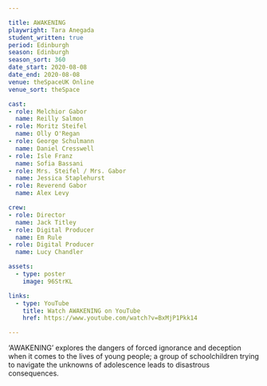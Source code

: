 ```yaml
---

title: AWAKENING
playwright: Tara Anegada
student_written: true
period: Edinburgh
season: Edinburgh
season_sort: 360
date_start: 2020-08-08
date_end: 2020-08-08
venue: theSpaceUK Online
venue_sort: theSpace

cast:
- role: Melchior Gabor
  name: Reilly Salmon
- role: Moritz Steifel
  name: Olly O'Regan
- role: George Schulmann
  name: Daniel Cresswell
- role: Isle Franz
  name: Sofia Bassani
- role: Mrs. Steifel / Mrs. Gabor
  name: Jessica Staplehurst
- role: Reverend Gabor
  name: Alex Levy

crew: 
- role: Director
  name: Jack Titley
- role: Digital Producer
  name: Em Rule
- role: Digital Producer 
  name: Lucy Chandler

assets:
  - type: poster
    image: 96StrKL

links: 
  - type: YouTube 
    title: Watch AWAKENING on YouTube
    href: https://www.youtube.com/watch?v=BxMjP1Pkk14

---
```


‘AWAKENING’ explores the dangers of forced ignorance and deception when it comes to the lives of young people; a group of schoolchildren trying to navigate the unknowns of adolescence leads to disastrous consequences.
